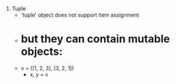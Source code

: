 1.  Tuple
    - 'tuple' object does not support item assignment
    - # but they can contain mutable objects:
    - v = ([1, 2, 3], [3, 2, 1])
      - x, y = v
